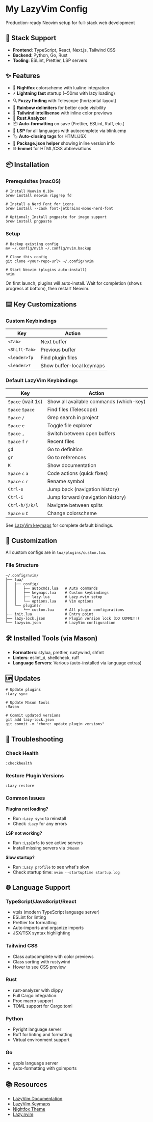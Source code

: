 # My LazyVim Config

Production-ready Neovim setup for full-stack web development

## 🚀 Stack Support

- **Frontend**: TypeScript, React, Next.js, Tailwind CSS
- **Backend**: Python, Go, Rust
- **Tooling**: ESLint, Prettier, LSP servers

## ✨ Features

- 🎨 **Nightfox** colorscheme with lualine integration
- ⚡ **Lightning fast** startup (~50ms with lazy loading)
- 🔍 **Fuzzy finding** with Telescope (horizontal layout)
- 🌈 **Rainbow delimiters** for better code visibility
- 🎨 **Tailwind intellisense** with inline color previews
- 🦀 **Rust Analyzer**
- 📦 **Auto-formatting** on save (Prettier, ESLint, Ruff, etc.)
- 🔧 **LSP** for all languages with autocomplete via blink.cmp
- 🏷️ **Auto-closing tags** for HTML/JSX
- 📝 **Package.json helper** showing inline version info
- 🌐 **Emmet** for HTML/CSS abbreviations

## 📦 Installation

### Prerequisites (macOS)

```
# Install Neovim 0.10+
brew install neovim ripgrep fd

# Install a Nerd Font for icons
brew install --cask font-jetbrains-mono-nerd-font

# Optional: Install pngpaste for image support
brew install pngpaste
```

### Setup

```
# Backup existing config
mv ~/.config/nvim ~/.config/nvim.backup

# Clone this config
git clone <your-repo-url> ~/.config/nvim

# Start Neovim (plugins auto-install)
nvim
```

On first launch, plugins will auto-install. Wait for completion (shows progress at bottom), then restart Neovim.

## ⌨️ Key Customizations

### Custom Keybindings

| Key           | Action                    |
| ------------- | ------------------------- |
| `<Tab>`       | Next buffer               |
| `<Shift-Tab>` | Previous buffer           |
| `<leader>fp`  | Find plugin files         |
| `<leader>?`   | Show buffer-local keymaps |

### Default LazyVim Keybindings

| Key               | Action                                  |
| ----------------- | --------------------------------------- |
| `Space` (wait 1s) | Show all available commands (which-key) |
| `Space` `Space`   | Find files (Telescope)                  |
| `Space` `/`       | Grep search in project                  |
| `Space` `e`       | Toggle file explorer                    |
| `Space` `,`       | Switch between open buffers             |
| `Space` `f` `r`   | Recent files                            |
| `gd`              | Go to definition                        |
| `gr`              | Go to references                        |
| `K`               | Show documentation                      |
| `Space` `c` `a`   | Code actions (quick fixes)              |
| `Space` `c` `r`   | Rename symbol                           |
| `Ctrl-o`          | Jump back (navigation history)          |
| `Ctrl-i`          | Jump forward (navigation history)       |
| `Ctrl-h/j/k/l`    | Navigate between splits                 |
| `Space` `u` `C`   | Change colorscheme                      |

See [LazyVim keymaps](https://lazyvim.github.io/keymaps) for complete default bindings.

## 🔧 Customization

All custom configs are in `lua/plugins/custom.lua`.

### File Structure

```
~/.config/nvim/
├── lua/
│   ├── config/
│   │   ├── autocmds.lua   # Auto commands
│   │   ├── keymaps.lua    # Custom keybindings
│   │   ├── lazy.lua       # Lazy.nvim setup
│   │   └── options.lua    # Vim options
│   └── plugins/
│       └── custom.lua     # All plugin configurations
├── init.lua               # Entry point
├── lazy-lock.json         # Plugin version lock (DO COMMIT!)
└── lazyvim.json           # LazyVim configuration
```

## 🛠️ Installed Tools (via Mason)

- **Formatters**: stylua, prettier, rustywind, shfmt
- **Linters**: eslint_d, shellcheck, ruff
- **Language Servers**: Various (auto-installed via language extras)

## 🆙 Updates

```
# Update plugins
:Lazy sync

# Update Mason tools
:Mason

# Commit updated versions
git add lazy-lock.json
git commit -m "chore: update plugin versions"
```

## 🐛 Troubleshooting

### Check Health

```
:checkhealth
```

### Restore Plugin Versions

```
:Lazy restore
```

### Common Issues

**Plugins not loading?**

- Run `:Lazy sync` to reinstall
- Check `:Lazy` for any errors

**LSP not working?**

- Run `:LspInfo` to see active servers
- Install missing servers via `:Mason`

**Slow startup?**

- Run `:Lazy profile` to see what's slow
- Check startup time: `nvim --startuptime startup.log`

## 🌐 Language Support

### TypeScript/JavaScript/React

- vtsls (modern TypeScript language server)
- ESLint for linting
- Prettier for formatting
- Auto-imports and organize imports
- JSX/TSX syntax highlighting

### Tailwind CSS

- Class autocomplete with color previews
- Class sorting with rustywind
- Hover to see CSS preview

### Rust

- rust-analyzer with clippy
- Full Cargo integration
- Proc macro support
- TOML support for Cargo.toml

### Python

- Pyright language server
- Ruff for linting and formatting
- Virtual environment support

### Go

- gopls language server
- Auto-formatting with goimports

## 📚 Resources

- [LazyVim Documentation](https://lazyvim.github.io)
- [LazyVim Keymaps](https://lazyvim.github.io/keymaps)
- [Nightfox Theme](https://github.com/EdenEast/nightfox.nvim)
- [Lazy.nvim](https://github.com/folke/lazy.nvim)
